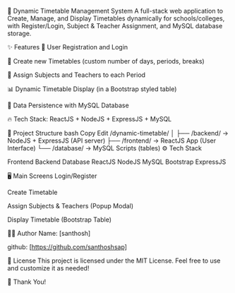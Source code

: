 📅 Dynamic Timetable Management System
A full-stack web application to Create, Manage, and Display Timetables dynamically for schools/colleges, with Register/Login, Subject & Teacher Assignment, and MySQL database storage.

✨ Features
🔐 User Registration and Login

📑 Create new Timetables (custom number of days, periods, breaks)

🧩 Assign Subjects and Teachers to each Period

📊 Dynamic Timetable Display (in a Bootstrap styled table)

💾 Data Persistence with MySQL Database

🔥 Tech Stack: ReactJS + NodeJS + ExpressJS + MySQL

📂 Project Structure
bash
Copy
Edit
/dynamic-timetable/
│
├── /backend/          → NodeJS + ExpressJS (API server)
├── /frontend/         → ReactJS App (User Interface)
└── /database/         → MySQL Scripts (tables)
⚙️ Tech Stack

Frontend	Backend	Database
ReactJS	NodeJS	MySQL
Bootstrap	ExpressJS	

🖥️ Main Screens
Login/Register

Create Timetable

Assign Subjects & Teachers (Popup Modal)

Display Timetable (Bootstrap Table)



🧑‍💻 Author
Name: [santhosh]

github: [https://github.com/santhoshsap]

📜 License
This project is licensed under the MIT License.
Feel free to use and customize it as needed!

🙌 Thank You!
